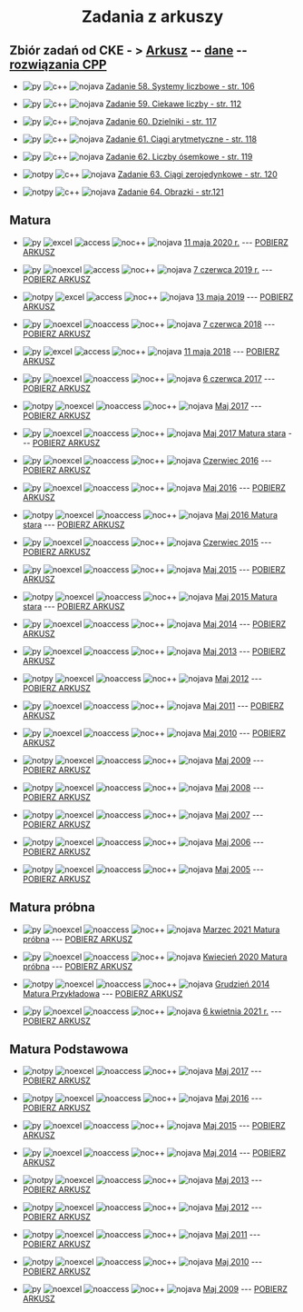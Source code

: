 <h1 align="center"> Zadania z arkuszy </h1>

## Zbiór zadań od CKE - > <a href="https://cke.gov.pl/images/_EGZAMIN_MATURALNY_OD_2015/Materialy/Zbiory_zadan/Matura_Zbi%C3%B3r_zada%C5%84_Informatyka.pdf">Arkusz</a> -- <a href="https://cke.gov.pl/images/_EGZAMIN_MATURALNY_OD_2015/Materialy/Zbiory_zadan/inf-pr-dane.zip">dane</a> -- <a href="https://cke.gov.pl/images/_EGZAMIN_MATURALNY_OD_2015/Materialy/Zbiory_zadan/inf-pr-rozwiazania.zip">rozwiązania CPP</a>

- ![py] ![c++] ![nojava] [Zadanie 58. Systemy liczbowe - str. 106](https://github.com/wernexnrs123/MATURA-INFORMATYKA/blob/master/dzialy/zadania_zbior/58.md) 

- ![py] ![c++] ![nojava] [Zadanie 59. Ciekawe liczby - str. 112](https://github.com/wernexnrs123/MATURA-INFORMATYKA/blob/master/dzialy/zadania_zbior/59.md)

- ![py] ![c++] ![nojava] [Zadanie 60. Dzielniki  - str. 117](https://github.com/wernexnrs123/MATURA-INFORMATYKA/blob/master/dzialy/zadania_zbior/60.md)

- ![py] ![c++] ![nojava] [Zadanie 61. Ciągi arytmetyczne - str. 118](https://github.com/wernexnrs123/MATURA-INFORMATYKA/blob/master/dzialy/zadania_zbior/61.md)

- ![py] ![c++] ![nojava] [Zadanie 62. Liczby ósemkowe - str. 119](https://github.com/wernexnrs123/MATURA-INFORMATYKA/blob/master/dzialy/zadania_zbior/62.md)

- ![notpy] ![c++] ![nojava] [Zadanie 63. Ciągi zerojedynkowe - str. 120](https://github.com/wernexnrs123/MATURA-INFORMATYKA/blob/master/dzialy/zadania_zbior/63.md)

- ![notpy] ![c++] ![nojava] [Zadanie 64. Obrazki - str.121](https://github.com/wernexnrs123/MATURA-INFORMATYKA/blob/master/dzialy/zadania_zbior/64.md)

## Matura

- ![py] ![excel] ![access] ![noc++] ![nojava] [11 maja 2020 r.](https://github.com/wernexnrs/MATURA-INFORMATYKA/blob/master/dzialy/zadania_arkusze/2020_maj/2020_maj.md) --- [POBIERZ ARKUSZ](https://arkusze.pl/matura-informatyka-2020-czerwiec-poziom-rozszerzony/)

- ![py] ![noexcel] ![access] ![noc++] ![nojava] [7 czerwca 2019 r.](https://github.com/wernexnrs123/MATURA-INFORMATYKA/blob/master/dzialy/zadania_arkusze/2019_czerwiec/2019_czerwiec.md) --- [POBIERZ ARKUSZ](https://arkusze.pl/matura-informatyka-2019-czerwiec-poziom-rozszerzony/)

- ![notpy] ![excel] ![access] ![noc++] ![nojava] [13 maja 2019](https://github.com/wernexnrs/MATURA-INFORMATYKA/blob/master/dzialy/zadania_arkusze/2019_maj/2019_maj.md) --- [POBIERZ ARKUSZ](https://arkusze.pl/matura-informatyka-2019-maj-poziom-rozszerzony/)

- ![py] ![noexcel] ![noaccess] ![noc++] ![nojava] [7 czerwca 2018](https://github.com/wernexnrs123/MATURA-INFORMATYKA/blob/master/dzialy/zadania_arkusze/2018_czerwiec.md) --- [POBIERZ ARKUSZ](https://arkusze.pl/matura-informatyka-2018-czerwiec-poziom-rozszerzony/)

- ![py] ![excel] ![access] ![noc++] ![nojava] [11 maja 2018](https://github.com/wernexnrs123/MATURA-INFORMATYKA/blob/master/dzialy/zadania_arkusze/2018_maj/2018_maj.md) --- [POBIERZ ARKUSZ](https://arkusze.pl/matura-informatyka-2018-maj-poziom-rozszerzony/)

- ![py] ![noexcel] ![noaccess] ![noc++] ![nojava] [6 czerwca 2017](https://github.com/wernexnrs123/MATURA-INFORMATYKA/blob/master/dzialy/zadania_arkusze/2017_czerwiec.md) --- [POBIERZ ARKUSZ](https://arkusze.pl/matura-informatyka-2017-czerwiec-poziom-rozszerzony/)

- ![notpy] ![noexcel] ![noaccess] ![noc++] ![nojava] [Maj 2017](https://github.com/wernexnrs123/MATURA-INFORMATYKA/blob/master/dzialy/zadania_arkusze/2017_maj.md) --- [POBIERZ ARKUSZ](https://arkusze.pl/matura-informatyka-2017-maj-poziom-rozszerzony/)

- ![py] ![noexcel] ![noaccess] ![noc++] ![nojava] [Maj 2017 Matura stara](https://github.com/wernexnrs123/MATURA-INFORMATYKA/blob/master/dzialy/zadania_arkusze/2017_maj_stare.md) --- [POBIERZ ARKUSZ](https://arkusze.pl/matura-stara-informatyka-2017-maj-poziom-rozszerzony/)

- ![py] ![noexcel] ![noaccess] ![noc++] ![nojava] [Czerwiec 2016](https://github.com/wernexnrs123/MATURA-INFORMATYKA/blob/master/dzialy/zadania_arkusze/2016_czerwiec.md) --- [POBIERZ ARKUSZ](https://arkusze.pl/matura-informatyka-2016-czerwiec-poziom-rozszerzony/)

- ![py] ![noexcel] ![noaccess] ![noc++] ![nojava] [Maj 2016](https://github.com/wernexnrs123/MATURA-INFORMATYKA/blob/master/dzialy/zadania_arkusze/2016_maj.md) --- [POBIERZ ARKUSZ](https://arkusze.pl/matura-informatyka-2016-maj-poziom-rozszerzony/)

- ![notpy] ![noexcel] ![noaccess] ![noc++] ![nojava] [Maj 2016 Matura stara](https://github.com/wernexnrs123/MATURA-INFORMATYKA/blob/master/dzialy/zadania_arkusze/2016_maj_stare.md) --- [POBIERZ ARKUSZ](https://arkusze.pl/matura-stara-informatyka-2016-maj-poziom-rozszerzony/)

- ![py] ![noexcel] ![noaccess] ![noc++] ![nojava] [Czerwiec 2015](https://github.com/wernexnrs123/MATURA-INFORMATYKA/blob/master/dzialy/zadania_arkusze/2015_czerwiec.md) --- [POBIERZ ARKUSZ](https://arkusze.pl/matura-informatyka-2015-czerwiec-poziom-rozszerzony/)

- ![py] ![noexcel] ![noaccess] ![noc++] ![nojava] [Maj 2015](https://github.com/wernexnrs123/MATURA-INFORMATYKA/blob/master/dzialy/zadania_arkusze/2015_maj.md) --- [POBIERZ ARKUSZ](https://arkusze.pl/matura-informatyka-2015-maj-poziom-rozszerzony/)

- ![notpy] ![noexcel] ![noaccess] ![noc++] ![nojava] [Maj 2015 Matura stara](https://github.com/wernexnrs123/MATURA-INFORMATYKA/blob/master/dzialy/zadania_arkusze/2015_maj_stare.md) --- [POBIERZ ARKUSZ](https://arkusze.pl/matura-stara-informatyka-2015-maj-poziom-rozszerzony/)

- ![py] ![noexcel] ![noaccess] ![noc++] ![nojava] [Maj 2014](https://github.com/wernexnrs123/MATURA-INFORMATYKA/blob/master/dzialy/zadania_arkusze/2014_maj.md) --- [POBIERZ ARKUSZ](https://arkusze.pl/matura-informatyka-2014-maj-poziom-rozszerzony/)

- ![py] ![noexcel] ![noaccess] ![noc++] ![nojava] [Maj 2013](https://github.com/wernexnrs123/MATURA-INFORMATYKA/blob/master/dzialy/zadania_arkusze/2013_maj.md) --- [POBIERZ ARKUSZ](https://arkusze.pl/matura-informatyka-2013-maj-poziom-rozszerzony/)

- ![notpy] ![noexcel] ![noaccess] ![noc++] ![nojava] [Maj 2012](https://github.com/wernexnrs123/MATURA-INFORMATYKA/blob/master/dzialy/zadania_arkusze/2012_maj.md) --- [POBIERZ ARKUSZ](https://arkusze.pl/matura-informatyka-2012-maj-poziom-rozszerzony/)

- ![py] ![noexcel] ![noaccess] ![noc++] ![nojava] [Maj 2011](https://github.com/wernexnrs123/MATURA-INFORMATYKA/blob/master/dzialy/zadania_arkusze/2011_maj.md) --- [POBIERZ ARKUSZ](https://arkusze.pl/matura-informatyka-2011-maj-poziom-rozszerzony/)

- ![py] ![noexcel] ![noaccess] ![noc++] ![nojava] [Maj 2010](https://github.com/wernexnrs123/MATURA-INFORMATYKA/blob/master/dzialy/zadania_arkusze/2010_maj.md) --- [POBIERZ ARKUSZ](https://arkusze.pl/matura-informatyka-2010-maj-poziom-rozszerzony/)

- ![notpy] ![noexcel] ![noaccess] ![noc++] ![nojava] [Maj 2009](https://github.com/wernexnrs123/MATURA-INFORMATYKA/blob/master/dzialy/zadania_arkusze/2009_maj.md) --- [POBIERZ ARKUSZ](https://arkusze.pl/matura-informatyka-2009-maj-poziom-rozszerzony/)

- ![notpy] ![noexcel] ![noaccess] ![noc++] ![nojava] [Maj 2008](https://github.com/wernexnrs123/MATURA-INFORMATYKA/blob/master/dzialy/zadania_arkusze/2008_maj.md) --- [POBIERZ ARKUSZ](https://arkusze.pl/matura-informatyka-2008-maj-poziom-rozszerzony/)

- ![notpy] ![noexcel] ![noaccess] ![noc++] ![nojava] [Maj 2007](https://github.com/wernexnrs123/MATURA-INFORMATYKA/blob/master/dzialy/zadania_arkusze/2007_maj.md) --- [POBIERZ ARKUSZ](https://arkusze.pl/matura-informatyka-2007-maj-poziom-rozszerzony/)

- ![notpy] ![noexcel] ![noaccess] ![noc++] ![nojava] [Maj 2006](https://github.com/wernexnrs123/MATURA-INFORMATYKA/blob/master/dzialy/zadania_arkusze/2006_maj.md) --- [POBIERZ ARKUSZ](https://arkusze.pl/matura-informatyka-2006-maj-poziom-rozszerzony/)

- ![notpy] ![noexcel] ![noaccess] ![noc++] ![nojava] [Maj 2005](https://github.com/wernexnrs123/MATURA-INFORMATYKA/blob/master/dzialy/zadania_arkusze/2005_maj.md) --- [POBIERZ ARKUSZ](https://arkusze.pl/matura-informatyka-2005-maj-poziom-rozszerzony/)

## Matura próbna

- ![py] ![noexcel] ![noaccess] ![noc++] ![nojava] [Marzec 2021 Matura próbna](https://github.com/wernexnrs123/MATURA-INFORMATYKA/blob/master/dzialy/zadania_arkusze/2021_marzec_pr.md) --- [POBIERZ ARKUSZ](https://drive.google.com/file/d/1jnVlDrMth5YTKPz8wW-gzq6kfwsJBkjL/view?usp=sharing)

- ![py] ![noexcel] ![noaccess] ![noc++] ![nojava] [Kwiecień 2020 Matura próbna](https://github.com/wernexnrs123/MATURA-INFORMATYKA/blob/master/dzialy/zadania_arkusze/2020_kwiecien_pr.md) --- [POBIERZ ARKUSZ](https://arkusze.pl/matura-probna-informatyka-2020-kwiecien-poziom-rozszerzony/)

- ![notpy] ![noexcel] ![noaccess] ![noc++] ![nojava] [Grudzień 2014 Matura Przykładowa](https://github.com/wernexnrs123/MATURA-INFORMATYKA/blob/master/dzialy/zadania_arkusze/2014_grudzien_pr.md) --- [POBIERZ ARKUSZ](https://drive.google.com/file/d/1093cRHeTPFGILJO-iSE-Owjsd-bX10ij/view?usp=sharing)

- ![py] ![noexcel] ![noaccess] ![noc++] ![nojava] [6 kwietnia 2021 r.](https://github.com/wernexnrs/MATURA-INFORMATYKA/blob/master/dzialy/zadania_arkusze/2021_kwiecen/2021_kwiecien.md) --- [POBIERZ ARKUSZ](https://drive.google.com/file/d/1jRFgzeqdPOqBCcRVf907akEmmPQj88Qc/view?usp=sharing)

## Matura Podstawowa

- ![notpy] ![noexcel] ![noaccess] ![noc++] ![nojava] [Maj 2017](https://github.com/wernexnrs/MATURA-INFORMATYKA/blob/master/dzialy/zadania_arkusze/2017_maj_podstawa/2017_maj_podstawa.md) --- [POBIERZ ARKUSZ](https://arkusze.pl/matura-stara-informatyka-2017-maj-poziom-podstawowy/)

- ![notpy] ![noexcel] ![noaccess] ![noc++] ![nojava] [Maj 2016](https://github.com/wernexnrs/MATURA-INFORMATYKA/blob/master/dzialy/zadania_arkusze/2016_maj_podstawa/2016_maj_podstawa.md) --- [POBIERZ ARKUSZ](https://arkusze.pl/matura-stara-informatyka-2016-maj-poziom-podstawowy/)

- ![py] ![noexcel] ![noaccess] ![noc++] ![nojava] [Maj 2015](https://github.com/wernexnrs/MATURA-INFORMATYKA/blob/master/dzialy/zadania_arkusze/2015_maj_podstawa/2015_maj_podstawa.md) --- [POBIERZ ARKUSZ](https://arkusze.pl/matura-stara-informatyka-2015-maj-poziom-podstawowy/)

- ![py] ![noexcel] ![noaccess] ![noc++] ![nojava] [Maj 2014](https://github.com/wernexnrs/MATURA-INFORMATYKA/blob/master/dzialy/zadania_arkusze/2014_maj_podstawa/2014_maj_podstawa.md) --- [POBIERZ ARKUSZ](https://arkusze.pl/matura-informatyka-2014-maj-poziom-podstawowy/)

- ![notpy] ![noexcel] ![noaccess] ![noc++] ![nojava] [Maj 2013](https://github.com/wernexnrs/MATURA-INFORMATYKA/blob/master/dzialy/zadania_arkusze/2013_maj_podstawa/2013_maj_podstawa.md) --- [POBIERZ ARKUSZ](https://arkusze.pl/matura-informatyka-2013-maj-poziom-podstawowy/)

- ![notpy] ![noexcel] ![noaccess] ![noc++] ![nojava] [Maj 2012](https://github.com/wernexnrs/MATURA-INFORMATYKA/blob/master/dzialy/zadania_arkusze/2012_maj_podstawa/2012_maj_podstawa.md) --- [POBIERZ ARKUSZ](https://arkusze.pl/matura-informatyka-2012-maj-poziom-podstawowy/)
 
- ![notpy] ![noexcel] ![noaccess] ![noc++] ![nojava] [Maj 2011](https://github.com/wernexnrs/MATURA-INFORMATYKA/blob/master/dzialy/zadania_arkusze/2011_maj_podstawa/2011_maj_podstawa.md) --- [POBIERZ ARKUSZ](https://arkusze.pl/matura-informatyka-2011-maj-poziom-podstawowy/)
 
- ![notpy] ![noexcel] ![noaccess] ![noc++] ![nojava] [Maj 2010](https://github.com/wernexnrs/MATURA-INFORMATYKA/blob/master/dzialy/zadania_arkusze/2010_maj_podstawa/2010_maj_podstawa.md) --- [POBIERZ ARKUSZ](https://arkusze.pl/matura-informatyka-2010-maj-poziom-podstawowy/)

- ![py] ![noexcel] ![noaccess] ![noc++] ![nojava] [Maj 2009](https://github.com/wernexnrs/MATURA-INFORMATYKA/blob/master/dzialy/zadania_arkusze/2009_maj_podstawa/2009_maj_podstawa.md) --- [POBIERZ ARKUSZ](https://arkusze.pl/matura-informatyka-2009-maj-poziom-podstawowy/)

[py]: https://img.shields.io/badge/Python-%E2%9C%94-green?style=flat-square&logo=python
[notpy]: https://img.shields.io/badge/Python-%E2%9C%98-red?style=flat-square&logo=python

[excel]: https://img.shields.io/badge/Excel-%E2%9C%94-green?style=flat-square&logo=Microsoft-Excel&logoColor=green
[noexcel]: https://img.shields.io/badge/Excel-%E2%9C%98-red?style=flat-square&logo=Microsoft-Excel&logoColor=green

[access]: https://img.shields.io/badge/Access-%E2%9C%94-green?style=flat-square&logo=Microsoft-Access&logoColor=red
[noaccess]: https://img.shields.io/badge/Access-%E2%9C%98-red?style=flat-square&logo=Microsoft-Access&logoColor=red

[java]: https://img.shields.io/badge/Java-%E2%9C%94-green?style=flat-square&logo=Java&logoColor=yellow
[nojava]: https://img.shields.io/badge/Java-%E2%9C%98-red?style=flat-square&logo=Java&logoColor=yellow

[c++]: https://img.shields.io/badge/C++-%E2%9C%94-green?style=flat-square&logo=c%2B%2B&logoColor=blue
[noc++]: https://img.shields.io/badge/C++-%E2%9C%98-red?style=flat-square&logo=c%2B%2B&logoColor=blue 
